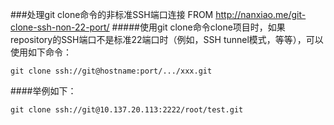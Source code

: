 ###处理git clone命令的非标准SSH端口连接
FROM <http://nanxiao.me/git-clone-ssh-non-22-port/>
#####使用git clone命令clone项目时，如果repository的SSH端口不是标准22端口时（例如，SSH tunnel模式，等等），可以使用如下命令：

    git clone ssh://git@hostname:port/.../xxx.git
####举例如下：

    git clone ssh://git@10.137.20.113:2222/root/test.git
